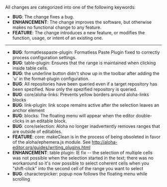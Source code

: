 All changes are categorized into one of the following keywords:

- **BUG**: The change fixes a bug.
- **ENHANCEMENT**: The change improves the software, but otherwise makes no
                   functional change to any feature.
- **FEATURE**: The change introduces a new feature, or modifies the function,
               usage, or intent of an existing one.

----

- **BUG**: formatlesspaste-plugin: Formatless Paste Plugin fixed to correctly
           process configuration settings.
- **BUG**: table-plugin: Ensures that the range is maintained when clicking
		   inside table cells.
- **BUG**: the underline button didn't show up in the toolbar
           after adding the 'u' in the format-plugin configuration.
- **BUG**: All repositories have been queried even if a target repository has been spezified. Now only the spezified repository is queried.
- **BUG**: core/aloha-links: Prevents yellow borders around aloha-links blocks
- **BUG**: link-plugin: link scope remains active after the selection leaves an anchor element
- **BUG**: blocks: The floating menu will appear when the editor double-clicks
           in an editable block.
- **BUG**: core/selection: Aloha no longer inadvertently removes ranges that
		   are outside of editables.
- **FEATURE**: core: makeClean is in the process of being obsoleted in favor of the aloha/ephemera.js module. See http://aloha-editor.org/guides/writing_plugins.html
- **ENHANCEMENT**: table plugin: IE fix -- the selection of multiple cells was not possible when the selection started in the text; there was no workaround so it's now possible to select coherent cells when you "shift-click" into the second cell of the range you want to select
- **BUG**: characterpicker: popup now follows the floating menu while scrolling
